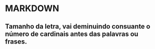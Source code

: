 # MARKDOWN
## Tamanho da letra, vai deminuindo consuante o número de cardinais antes das palavras ou frases.
